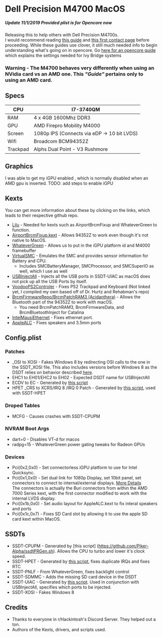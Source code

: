 # Dell Precision M4700 MacOS

##### Update 11/1/2019  Provided plist is for Opencore now  

Releasing this to help others with Dell Precision M4700s.  
I would recommend reading [this guide](https://hackintosh.gitbook.io/-r-hackintosh-vanilla-desktop-guide/) and [this first contact page](https://internet-install.gitbook.io/macos-internet-install/) before proceeding. While these guides use clover, it still much needed info to begin understanding what's going on in opencore. Go [here for an opencore guide](https://khronokernel-2.gitbook.io/opencore-vanilla-desktop-guide/) which explains the settings needed for Ivy Bridge systems

### Warning - The M4700 behaves very differently when using an NVidia card vs an AMD one. This *"Guide"* pertains only to using an AMD card.

## Specs

| CPU |  I7-3740QM  |
|---|---|
| RAM  | 4 x 4GB 1600Mhz DDR3  |
| GPU  | AMD Firepro Mobility M4000  |
| Screen  | 1080p IPS (Connects via eDP -> 10 bit LVDS)  |
| Wifi  |  Broadcom BCM94352Z  |
| Trackpad  | Alphs Dual Point - V3 Rushmore  |

## Graphics
I was able to get my iGPU enabled , which is normally disabled when an AMD gpu is inserted.
TODO: add steps to enable iGPU

## Kexts
You can get more information about these by clicking on the links, which leads to their respective github repo.

* [Lilu](https://github.com/acidanthera/Lilu) - Needed for kexts such as AirportBrcmFixup and WhateverGreen to function.  
* [AirportBrcmFixup.kext](https://github.com/acidanthera/AirportBrcmFixup) - Allows 94352Z to work even though it's not native to MacOS.  
* [WhateverGreen](https://github.com/acidanthera/WhateverGreen) - Allows us to put in the iGPU platform id and M4000 framebuffer
* [VirtualSMC](https://github.com/acidanthera/VirtualSMC) - Emulates the SMC and provides sensor information for Battery and CPU.
  * Includes SMCBatteryManager, SMCProcessor, and SMCSuperIO as well, which I use as well  
* [USBInjectAll](https://github.com/RehabMan/OS-X-USB-Inject-All) - Injects all the USB ports in SSDT-UIAC as macOS does not pick up all the USB Ports by itself.
* [VoodooPS2Controler]() - Fixes PS2 Trackpad and Keyboard (Not linked yet, I compiled my own based off of Dr. Hurtz and Rehabman's repo)
* [BrcmFirmwareRepo/BrcmPatchRAM3 (Acidanthera)](https://github.com/acidanthera/BrcmPatchRAM) - Allows the Bluetooth part of the 94352Z to work with macOS.
  * You need BrcmPatchRAM3, BrcmFirmwareData, and BrcmBluetoothInject for Catalina
* [IntelMausiEthernet](https://github.com/Mieze/IntelMausiEthernet) - Fixes ethernet port.
* [AppleALC]() - Fixes speakers and 3.5mm ports

## Config.plist

### Patches

* _OSI to XOSI - Fakes Windows 8 by redirecting OSI calls to the one in the SSDT_XOSI file. This also includes versions before Windows 8 as the DSDT relies on behavior described [here](https://docs.microsoft.com/en-us/windows-hardware/drivers/acpi/winacpi-osi).  
* EHC1 to EH01/EHC2 to EH02 - Expected DSDT name for USBInjectAll
* ECDV to EC - Generated by [this script](https://github.com/corpnewt/USBMap)
* HPET _CRS to XCRS/IRQ 8 /IRQ 0 Patch - Generated by [this script](https://github.com/corpnewt/FixHPET), used with SSDT-HPET

### Droped Tables

* MCFG - Causes crashes with SSDT-CPUPM

### NVRAM Boot Args

* dart=0 - Disables VT-d for macos
* radpg=15 - WhateverGreen power gating tweaks for Radeon GPUs

### Devices
* Pci(0x2,0x0) - Set connectorless iGPU platform to use for Intel Quicksync.
* Pci(0x1,0x0) - Set dual link for 1080p Display, set 10bit panel, set connectors to connect to internal/external displays. [More Details](https://github.com/acidanthera/WhateverGreen/blob/master/Manual/FAQ.Radeon.en.md)  
The connectors is actually the Buri connectors from within the AMD 7000 Series kext, with the first connector modified to work with the internal LVDS display.  
* Pci(0x1b,0x0) - Set audio layout for AppleALC.kext to fix interal speakers and ports
* Pci(0x1c,0x7) - Fixes SD Card slot by allowing it to use the apple SD card kext within MacOS.

## SSDTs

* SSDT-CPUPM - Generated by [this script] (https://github.com/Piker-Alpha/ssdtPRGen.sh). Allows the CPU to turbo and lower it's clock speed.
* SSDT-HPET - Generated by [this script](https://github.com/corpnewt/FixHPET), fixes duplicate IRQs and fixes RTC
* SSDT-PNLF - From WhateverGreen, fixes backlight control
* SSDT-SDMMC - Adds the missing SD card device in the DSDT
* SSDT-UIAC - Generated by [this script](https://github.com/corpnewt/USBMap). Used in conjunction with USBInjectAll, specifies which ports to be injected. 
* SSDT-XOSI - Fakes Windows 8

## Credits
* Thanks to everyone in r/Hackintosh's Discord Server. They helped out a ton.
* Authors of the Kexts, drivers, and scripts used.
